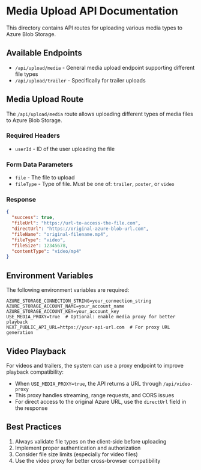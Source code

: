 # Media Upload API Documentation

This directory contains API routes for uploading various media types to Azure Blob Storage.

## Available Endpoints

- `/api/upload/media` - General media upload endpoint supporting different file types
- `/api/upload/trailer` - Specifically for trailer uploads

## Media Upload Route

The `/api/upload/media` route allows uploading different types of media files to Azure Blob Storage.

### Required Headers
- `userId` - ID of the user uploading the file

### Form Data Parameters
- `file` - The file to upload
- `fileType` - Type of file. Must be one of: `trailer`, `poster`, or `video`

### Response
```json
{
  "success": true,
  "fileUrl": "https://url-to-access-the-file.com",
  "directUrl": "https://original-azure-blob-url.com",
  "fileName": "original-filename.mp4",
  "fileType": "video",
  "fileSize": 12345678,
  "contentType": "video/mp4"
}
```

## Environment Variables

The following environment variables are required:

```
AZURE_STORAGE_CONNECTION_STRING=your_connection_string
AZURE_STORAGE_ACCOUNT_NAME=your_account_name
AZURE_STORAGE_ACCOUNT_KEY=your_account_key
USE_MEDIA_PROXY=true  # Optional: enable media proxy for better playback
NEXT_PUBLIC_API_URL=https://your-api-url.com  # For proxy URL generation
```

## Video Playback

For videos and trailers, the system can use a proxy endpoint to improve playback compatibility:

- When `USE_MEDIA_PROXY=true`, the API returns a URL through `/api/video-proxy`
- This proxy handles streaming, range requests, and CORS issues
- For direct access to the original Azure URL, use the `directUrl` field in the response

## Best Practices

1. Always validate file types on the client-side before uploading
2. Implement proper authentication and authorization
3. Consider file size limits (especially for video files)
4. Use the video proxy for better cross-browser compatibility 